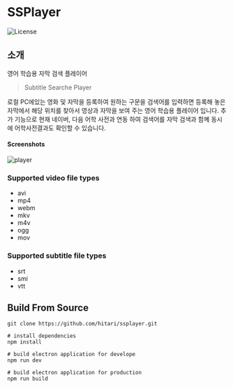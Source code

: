 # SSPlayer
![License](http://img.shields.io/badge/License-MIT-green.svg?style=flat)


## 소개
영어 학습용 자막 검색 플레이어
>Subtitle Searche Player

로컬 PC에있는 영화 및 자막을 등록하여 원하는 구문을 검색어를 입력하면 등록해 놓은 자막에서 해당 위치를 찾아서 영상과 자막을 보여 주는 영어 학습용 플레이어 입니다. 추가 기능으로 현재 네이버, 다음 어학 사전과 연동 하여 검색어를 자막 검색과 함꼐 동시에 어학사전결과도 확인할 수 있습니다.

#### Screenshots
![player](https://i.imgur.com/joTpSgU.jpg)


### Supported video file types
- avi
- mp4
- webm
- mkv
- m4v
- ogg
- mov

### Supported subtitle file types
- srt
- smi
- vtt

## Build From Source
``` 
git clone https://github.com/hitari/ssplayer.git

# install dependencies
npm install

# build electron application for develope
npm run dev

# build electron application for production
npm run build

```